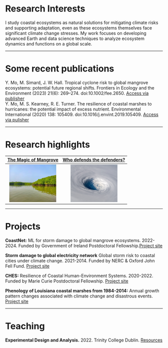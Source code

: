 # Research Interests
I study coastal ecosystems as natural solutions for mitigating climate risks and supporting adaptation, even as these ecosystems themselves face significant climate change stresses. My work focuses on developing advanced Earth and data science techniques to analyze ecosystem dynamics and functions on a global scale.

---

# Some recent publications
Y. Mo, M. Simard, J. W. Hall. Tropical cyclone risk to global mangrove ecosystems: potential future regional shifts. Frontiers in Ecology and the Environment (2023) 21(6): 269–274. doi:10.1002/fee.2650. [Access via publisher](https://esajournals.onlinelibrary.wiley.com/doi/full/10.1002/fee.2650) 
<br/>Y. Mo, M. S. Kearney, R. E. Turner. The resilience of coastal marshes to hurricanes: the potential impact of excess nutrient. Environmental International (2020) 138: 105409. doi:10.1016/j.envint.2019.105409. [Access via pulisher](https://www.sciencedirect.com/science/article/pii/S0160412019312814#:~:text=Because%20excess%20nutrient%20can%20reduce,the%20marshes'%20susceptibility%20to%20hurricanes.)

---

# Research highlights
|[The Magic of Mangrove](https://www.youtube.com/watch?v=2gAxHTHOSKk) | [Who defends the defenders?](https://www.esa.org/blog/2023/09/29/tropical-cyclones-pose-risk-to-mangroves/)|
|:------------------:|:-----------------:|
|<img src="assets/img/mangrove.jpg" width="150" height="120" > | <img src="assets/img/storm.png" width="150" height="120">|

---

# Projects
**CoastNet:** ML for storm damage to global mangrove ecosystems. 2022-2024. Funded by Government of Ireland Postdoctoral Fellowship.[Project site]()


**Storm damage to global electricity network** Global storm risk to coastal cities under climate change. 2021-2014. Funded by NERC & Oxford John Fell Fund. [Project site]()


**CHES:** Resilience of Coastal Human-Environment Systems. 2020-2022. Funded by Marie Curie Postdoctoral Fellowship. [Project site](https://github.com/moyu-ENV/CHES)


**Phenology of Louisiana coastal marshes from 1984-2014:** Annual growth pattern changes associated with climate change and disastrous events. [Project site]() 

---

# Teaching 
**Experimental Design and Analysis.** 2022. Trinity College Dublin. [Resources](https://github.com/moyu-ENV/Teaching/tree/main/TCD-ZOU33070)
